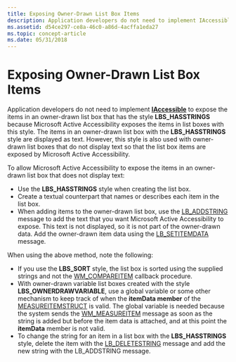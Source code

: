 ```yaml
---
title: Exposing Owner-Drawn List Box Items
description: Application developers do not need to implement IAccessible to expose the items in an owner-drawn list box that has the style LBS\_HASSTRINGS because Microsoft Active Accessibility exposes the items in list boxes with this style.
ms.assetid: d54ce297-ce8a-46c0-a86d-4acffa1eda27
ms.topic: concept-article
ms.date: 05/31/2018
---
```


# Exposing Owner-Drawn List Box Items

Application developers do not need to implement [**IAccessible**](/windows/desktop/api/oleacc/nn-oleacc-iaccessible) to expose the items in an owner-drawn list box that has the style **LBS\_HASSTRINGS** because Microsoft Active Accessibility exposes the items in list boxes with this style. The items in an owner-drawn list box with the **LBS\_HASSTRINGS** style are displayed as text. However, this style is also used with owner-drawn list boxes that do not display text so that the list box items are exposed by Microsoft Active Accessibility.

To allow Microsoft Active Accessibility to expose the items in an owner-drawn list box that does not display text:

-   Use the **LBS\_HASSTRINGS** style when creating the list box.
-   Create a textual counterpart that names or describes each item in the list box.
-   When adding items to the owner-drawn list box, use the [LB\_ADDSTRING](../controls/lb-addstring.md) message to add the text that you want Microsoft Active Accessibility to expose. This text is not displayed, so it is not part of the owner-drawn data. Add the owner-drawn item data using the [LB\_SETITEMDATA](../controls/lb-setitemdata.md) message.

When using the above method, note the following:

-   If you use the **LBS\_SORT** style, the list box is sorted using the supplied strings and not the [WM\_COMPAREITEM](../controls/wm-compareitem.md) callback procedure.
-   With owner-drawn variable list boxes created with the style **LBS\_OWNERDRAWVARIABLE**, use a global variable or some other mechanism to keep track of when the **itemData member** of the [MEASUREITEMSTRUCT](/windows/win32/api/winuser/ns-winuser-measureitemstruct) is valid. The global variable is needed because the system sends the [WM\_MEASUREITEM](../controls/wm-measureitem.md) message as soon as the string is added but before the item data is attached, and at this point the **itemData** member is not valid.
-   To change the string for an item in a list box with the **LBS\_HASSTRINGS** style, delete the item with the [LB\_DELETESTRING](../controls/lb-deletestring.md) message and add the new string with the LB\_ADDSTRING message.

 

 
